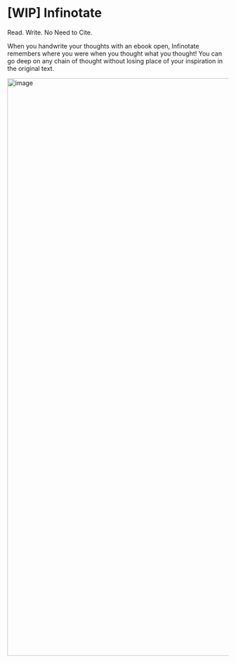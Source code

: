 # [WIP] Infinotate
Read. Write. No Need to Cite. 

When you handwrite your thoughts with an ebook open, Infinotate remembers where you were when you thought what you thought! You can go deep on any chain of thought without losing place of your inspiration in the original text.


<img width="1314" alt="image" src="https://github.com/user-attachments/assets/4aa53258-926f-453f-ae4b-0dc86231f983" />

